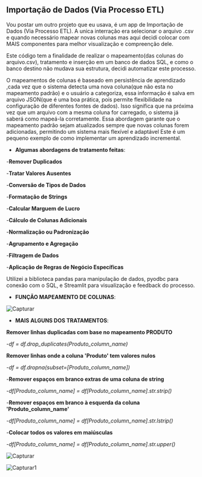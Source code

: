 ## Importação de Dados (Via Processo ETL)

Vou postar um outro projeto que eu usava, é um app de Importação de Dados (Via Processo ETL).
A unica interração era selecionar o arquivo .csv e quando necessário mapear novas colunas mas aqui decidi colocar com MAIS componentes para melhor visualização e compreenção dele.

Este código tem a finalidade de realizar o mapeamento(das colunas do arquivo.csv), tratamento e inserção em um banco de dados SQL, e como o banco destino não mudava sua estrutura, decidi automatizar este processo.

O mapeamentos de colunas é baseado em persistência de aprendizado ,cada vez que o sistema detecta uma nova coluna(que não esta no mapeamento padrão) e o usuário a categoriza, essa informação é salva em arquivo JSON(que é uma boa prática, pois permite flexibilidade na configuração de diferentes fontes de dados). Isso significa que na próxima vez que um arquivo com a mesma coluna for carregado, o sistema já saberá como mapeá-la corretamente.
Essa abordagem garante que o mapeamento padrão sejam atualizados sempre que novas colunas forem adicionadas, permitindo um sistema mais flexível e adaptável
Este é um pequeno exemplo de como implementar um aprendizado incremental.

- **Algumas abordagens de tratamento feitas**:

-**Remover Duplicados**

-**Tratar Valores Ausentes**

-**Conversão de Tipos de Dados**
   
-**Formatação de Strings**

-**Calcular Marguem de Lucro**
    
-**Cálculo de Colunas Adicionais**
 
-**Normalização ou Padronização**

-**Agrupamento e Agregação**

-**Filtragem de Dados**
     
-**Aplicação de Regras de Negócio Específicas**
   
Utilizei a biblioteca pandas para manipulação de dados, pyodbc para conexão com o SQL, e Streamlit para visualização e feedback do processo.

- **FUNÇÃO MAPEAMENTO DE COLUNAS**:

![Capturar](https://github.com/user-attachments/assets/ab0a8fef-ad8b-4773-8650-703a410a92fd)


- **MAIS ALGUNS DOS TRATAMENTOS**:
  
**Remover linhas duplicadas com base no mapeamento PRODUTO**

   -*df = df.drop_duplicates(Produto_column_name)*
   
**Remover linhas onde a coluna 'Produto' tem valores nulos**

   -*df = df.dropna(subset=[Produto_column_name])*
   
-**Remover espaços em branco extras de uma coluna de string**

   -*df[Produto_column_name] = df[Produto_column_name].str.strip()*
   
-**Remover espaços em branco à esquerda da coluna 'Produto_column_name'**

   -*df[Produto_column_name] = df[Produto_column_name].str.lstrip()*
   
-**Colocar todos os valores em maiúsculas**

   -*df[Produto_column_name] = df[Produto_column_name].str.upper()*

![Capturar](https://github.com/user-attachments/assets/55cdd541-3301-45b4-ba02-5aa66e19248f)

![Capturar1](https://github.com/user-attachments/assets/6e2d84f9-ff1d-4ecc-88c7-1efe3b1b73c1)


